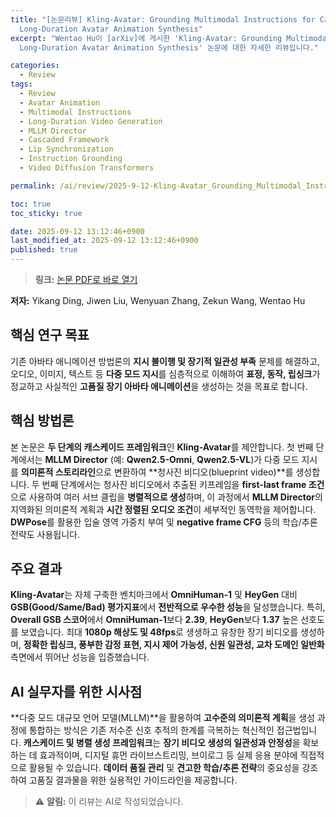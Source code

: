```yaml
---
title: "[논문리뷰] Kling-Avatar: Grounding Multimodal Instructions for Cascaded
  Long-Duration Avatar Animation Synthesis"
excerpt: "Wentao Hu이 [arXiv]에 게시한 'Kling-Avatar: Grounding Multimodal Instructions for Cascaded
  Long-Duration Avatar Animation Synthesis' 논문에 대한 자세한 리뷰입니다."

categories:
  - Review
tags:
  - Review
  - Avatar Animation
  - Multimodal Instructions
  - Long-Duration Video Generation
  - MLLM Director
  - Cascaded Framework
  - Lip Synchronization
  - Instruction Grounding
  - Video Diffusion Transformers

permalink: /ai/review/2025-9-12-Kling-Avatar_Grounding_Multimodal_Instructions_for_Cascaded_Long-Duration_Avatar_Animation_Synthesis/

toc: true
toc_sticky: true

date: 2025-09-12 13:12:46+0900
last_modified_at: 2025-09-12 13:12:46+0900
published: true
---
```

> **링크:** [논문 PDF로 바로 열기](https://arxiv.org/abs/2509.09595)

**저자:** Yikang Ding, Jiwen Liu, Wenyuan Zhang, Zekun Wang, Wentao Hu



## 핵심 연구 목표
기존 아바타 애니메이션 방법론의 **지시 불이행 및 장기적 일관성 부족** 문제를 해결하고, 오디오, 이미지, 텍스트 등 **다중 모드 지시**를 심층적으로 이해하여 **표정, 동작, 립싱크**가 정교하고 사실적인 **고품질 장기 아바타 애니메이션**을 생성하는 것을 목표로 합니다.

## 핵심 방법론
본 논문은 **두 단계의 캐스케이드 프레임워크**인 **Kling-Avatar**를 제안합니다. 첫 번째 단계에서는 **MLLM Director** (예: **Qwen2.5-Omni**, **Qwen2.5-VL**)가 다중 모드 지시를 **의미론적 스토리라인**으로 변환하여 **청사진 비디오(blueprint video)**를 생성합니다. 두 번째 단계에서는 청사진 비디오에서 추출된 키프레임을 **first-last frame 조건**으로 사용하여 여러 서브 클립을 **병렬적으로 생성**하며, 이 과정에서 **MLLM Director**의 지역화된 의미론적 계획과 **시간 정렬된 오디오 조건**이 세부적인 동역학을 제어합니다. **DWPose**를 활용한 입술 영역 가중치 부여 및 **negative frame CFG** 등의 학습/추론 전략도 사용됩니다.

## 주요 결과
**Kling-Avatar**는 자체 구축한 벤치마크에서 **OmniHuman-1** 및 **HeyGen** 대비 **GSB(Good/Same/Bad) 평가지표**에서 **전반적으로 우수한 성능**을 달성했습니다. 특히, **Overall GSB 스코어**에서 **OmniHuman-1**보다 **2.39**, **HeyGen**보다 **1.37** 높은 선호도를 보였습니다. 최대 **1080p 해상도 및 48fps**로 생생하고 유창한 장기 비디오를 생성하며, **정확한 립싱크, 풍부한 감정 표현, 지시 제어 가능성, 신원 일관성, 교차 도메인 일반화** 측면에서 뛰어난 성능을 입증했습니다.

## AI 실무자를 위한 시사점
**다중 모드 대규모 언어 모델(MLLM)**을 활용하여 **고수준의 의미론적 계획**을 생성 과정에 통합하는 방식은 기존 저수준 신호 추적의 한계를 극복하는 혁신적인 접근법입니다. **캐스케이드 및 병렬 생성 프레임워크**는 **장기 비디오 생성의 일관성과 안정성**을 확보하는 데 효과적이며, 디지털 휴먼 라이브스트리밍, 브이로그 등 실제 응용 분야에 직접적으로 활용될 수 있습니다. **데이터 품질 관리** 및 **견고한 학습/추론 전략**의 중요성을 강조하여 고품질 결과물을 위한 실용적인 가이드라인을 제공합니다.

> ⚠️ **알림:** 이 리뷰는 AI로 작성되었습니다.